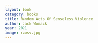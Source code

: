 ```yaml
---
layout: book
category: books
title: Random Acts Of Senseless Violence
author: Jack Womack
year: 2021
image: raosv.jpg
---
```

